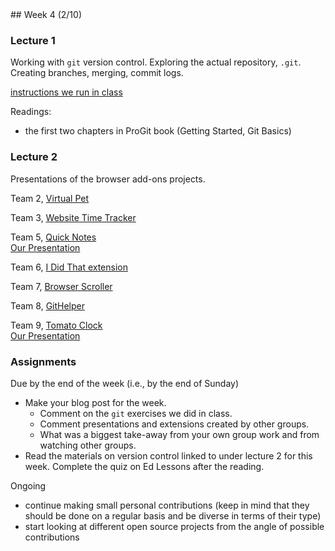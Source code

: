 <div class="week">

<div class="week_heading" markdown="1">
## Week 4 (2/10)
</div>


<div class="column_materials"  markdown="1">



### Lecture 1

Working with `git` version control. Exploring the actual repository, `.git`. Creating branches, merging, commit logs. 

[instructions we run in class](slides/git_experiment_instructions.md)

Readings:
- the first two chapters in ProGit book  (Getting Started, Git Basics)


### Lecture 2

Presentations of the browser add-ons projects.


Team 2, [Virtual Pet](https://github.com/ossd-s25/Team2-add-on-ScreenPet)

Team 3, [Website Time Tracker](https://github.com/ossd-s25/websiteTimeTracker)  

Team 5, [Quick Notes](https://github.com/ossd-s25/Quick-Notes)  
[Our Presentation](https://github.com/ossd-s25/Quick-Notes/blob/main/PRESENTATION.md)

Team 6, [I Did That extension](https://github.com/ossd-s25/i-did-that-extension)

Team 7, [Browser Scroller](https://github.com/ossd-s25/Browser-Scroller)

Team 8, [GitHelper](https://github.com/danny031103/OSSD_group_Extension)

Team 9, [Tomato Clock](https://github.com/ossd-s25/team-9-add-on)  
[Our Presentation](https://docs.google.com/presentation/d/1MtaJn9v61bBw754R91K-zpqfEehxKQgc/edit#slide=id.p1)  



</div>

<div class="column_assign"  markdown="1">




### Assignments


Due by the end of the week (i.e., by the end of Sunday)
- Make your blog post for the week. 
  - Comment on the `git` exercises we did in class. 
  - Comment presentations and extensions created by other groups. 
  - What was a biggest take-away from your own group work and from watching other groups. 
- Read the materials on version control linked to under lecture 2 for this week. Complete
the quiz on Ed Lessons after the reading. 


Ongoing
- continue making small personal contributions (keep in mind that they should 
be done on a regular basis and be diverse in terms of their type) 
- start looking at different open source projects from the angle of possible 
contributions 



</div>
</div>
